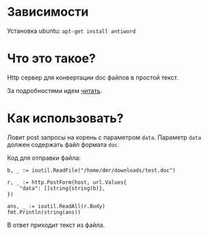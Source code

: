 # Зависимости
Установка ubuntu: `apt-get install antiword`

# Что это такое?
Http сервер для конвертации doc файлов в простой текст.

За подробностями идем [читать](http://www.winfield.demon.nl/).
# Как использовать?
Ловит post запросы на корень с параметром `data`.
Параметр `data` должен содержать файл формата `doc`.

Код для отправки файла:
```golang
b, _ := ioutil.ReadFile("/home/dmr/downloads/test.doc")

r, _ := http.PostForm(host, url.Values{
	"data": []string{string(b)},
})

ans, _ := ioutil.ReadAll(r.Body)
fmt.Println(string(ans))
```
В ответ приходит текст из файла.